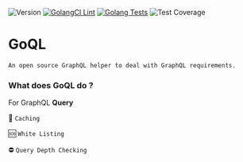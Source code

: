 ![Version](https://img.shields.io/badge/version-0.0.0-orange.svg)
[![GolangCI Lint](https://github.com/keremdokumaci/goql/actions/workflows/go-lint.yml/badge.svg)](https://github.com/keremdokumaci/goql/actions/workflows/go-lint.yml)
[![Golang Tests](https://github.com/keremdokumaci/goql/actions/workflows/go-test.yml/badge.svg)](https://github.com/keremdokumaci/goql/actions/workflows/go-test.yml)
![Test Coverage](https://img.shields.io/badge/coverage-58.9%25-orange.svg)

# GoQL

`An open source GraphQL helper to deal with GraphQL requirements.`

### What does GoQL do ?

For GraphQL **Query**

💾 `Caching`

🆘 `White Listing`

⛔ `Query Depth Checking`